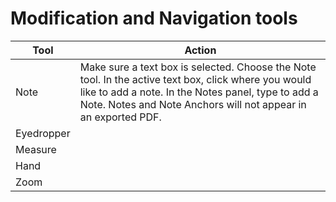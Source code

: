 # Modification and Navigation tools

| Tool | Action |
| --- | --- |
| Note | Make sure a text box is selected. Choose the Note tool. In the active text box, click where you would like to add a note. In the Notes panel, type to add a Note. Notes and Note Anchors will not appear in an exported PDF. |
| Eyedropper |  |
| Measure |  |
| Hand |  |
| Zoom |  |

